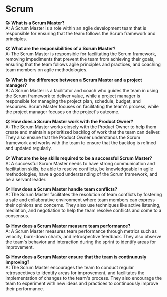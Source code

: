 # Scrum
**Q: What is a Scrum Master?**  
A: A Scrum Master is a role within an agile development team that is responsible for ensuring that the team follows the Scrum framework and principles.

**Q: What are the responsibilities of a Scrum Master?**  
A: The Scrum Master is responsible for facilitating the Scrum framework, removing impediments that prevent the team from achieving their goals, ensuring that the team follows agile principles and practices, and coaching team members on agile methodologies.

**Q: What is the difference between a Scrum Master and a project manager?**  
A: A Scrum Master is a facilitator and coach who guides the team in using the Scrum framework to deliver value, while a project manager is responsible for managing the project plan, schedule, budget, and resources. Scrum Master focuses on facilitating the team's process, while the project manager focuses on the project's outcome.

**Q: How does a Scrum Master work with the Product Owner?**  
A: The Scrum Master works closely with the Product Owner to help them create and maintain a prioritized backlog of work that the team can deliver. They also ensure that the Product Owner understands the Scrum framework and works with the team to ensure that the backlog is refined and updated regularly.

**Q: What are the key skills required to be a successful Scrum Master?**  
A: A successful Scrum Master needs to have strong communication and facilitation skills, be able to resolve conflicts, be knowledgeable in agile methodologies, have a good understanding of the Scrum framework, and be a servant leader.

**Q: How does a Scrum Master handle team conflicts?**  
A: The Scrum Master facilitates the resolution of team conflicts by fostering a safe and collaborative environment where team members can express their opinions and concerns. They also use techniques like active listening, mediation, and negotiation to help the team resolve conflicts and come to a consensus.

**Q: How does a Scrum Master measure team performance?**  
A: A Scrum Master measures team performance through metrics such as velocity, burn-down charts, and retrospective feedback. They also observe the team's behavior and interaction during the sprint to identify areas for improvement.

**Q: How does a Scrum Master ensure that the team is continuously improving?**  
A: The Scrum Master encourages the team to conduct regular retrospectives to identify areas for improvement, and facilitates the implementation of changes to the team's process. They also encourage the team to experiment with new ideas and practices to continuously improve their performance.
